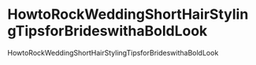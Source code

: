 # HowtoRockWeddingShortHairStylingTipsforBrideswithaBoldLook
HowtoRockWeddingShortHairStylingTipsforBrideswithaBoldLook
